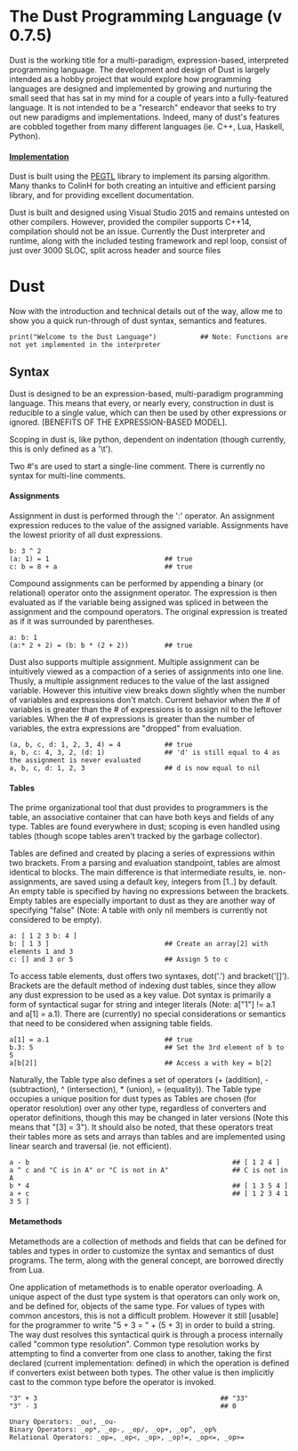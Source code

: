 # The Dust Programming Language (v 0.7.5)
	
Dust is the working title for a multi-paradigm, expression-based, interpreted programming language. The development and design of Dust is largely intended as a hobby project that would explore how
programming languages are designed and implemented by growing and nurturing the small seed that has sat in my mind for a couple of years into a fully-featured language. It is not intended to be a
"research" endeavor that seeks to try out new paradigms and implementations. Indeed, many of dust's features are cobbled together from many different languages (ie. C++, Lua, Haskell, Python).

#### [Implementation](https://github.com/hGriff0n/DustLang/tree/master/Interpreter)
Dust is built using the [PEGTL](https://github.com/ColinH/PEGTL) library to implement its parsing algorithm. Many thanks to ColinH for both creating an intuitive and efficient parsing library, and for providing excellent documentation.

Dust is built and designed using Visual Studio 2015 and remains untested on other compilers. However, provided the compiler supports C++14, compilation should not be an issue.
Currently the Dust interpreter and runtime, along with the included testing framework and repl loop, consist of just over 3000 SLOC, split across header and source files


# Dust
Now with the introduction and technical details out of the way, allow me to show you a quick run-through of dust syntax, semantics and features.

	print("Welcome to the Dust Language")			## Note: Functions are not yet implemented in the interpreter

## Syntax

Dust is designed to be an expression-based, multi-paradigm programming language. This means that every, or nearly every, construction in dust is reducible to a single value,
which can then be used by other expressions or ignored. [BENEFITS OF THE EXPRESSION-BASED MODEL].

Scoping in dust is, like python, dependent on indentation (though currently, this is only defined as a '\t').

Two #'s are used to start a single-line comment. There is currently no syntax for multi-line comments.

#### Assignments

Assignment in dust is performed through the ':' operator.
An assignment expression reduces to the value of the assigned variable.
Assignments have the lowest priority of all dust expressions.

    b: 3 ^ 2
    (a: 1) = 1                             ## true
    c: b = 8 + a                           ## true

Compound assignments can be performed by appending a binary (or relational) operator onto the assignment operator.
The expression is then evaluated as if the variable being assigned was spliced in between the assignment and the compound operators.
The original expression is treated as if it was surrounded by parentheses.

	a: b: 1
	(a:* 2 + 2) = (b: b * (2 + 2))         ## true

Dust also supports multiple assignment.
Multiple assignment can be intuitively viewed as a compaction of a series of assignments into one line.
Thusly, a multiple assignment reduces to the value of the last assigned variable.
However this intuitive view breaks down slightly when the number of variables and expressions don't match.
Current behavior when the # of variables is greater than the # of expressions is to assign nil to the leftover variables.
When the # of expressions is greater than the number of variables, the extra expressions are "dropped" from evaluation.

    (a, b, c, d: 1, 2, 3, 4) = 4           ## true
    a, b, c: 4, 3, 2, (d: 1)               ## 'd' is still equal to 4 as the assignment is never evaluated
    a, b, c, d: 1, 2, 3                    ## d is now equal to nil

#### Tables

The prime organizational tool that dust provides to programmers is the table, an associative container that can have both keys and fields of any type.
Tables are found everywhere in dust; scoping is even handled using tables (though scope tables aren't tracked by the garbage collector).

Tables are defined and created by placing a series of expressions within two brackets. From a parsing and evaluation standpoint, tables are almost identical to blocks. The main difference is that intermediate results, ie. non-assignments, are saved using a default key, integers from [1..] by default. An empty table is specified by having no expressions between the brackets. Empty tables are especially important to dust as they are another way of specifying "false" (Note: A table with only nil members is currently not considered to be empty).

    a: [ 1 2 3 b: 4 ]
    b: [ 1 3 ]                             ## Create an array[2] with elements 1 and 3
    c: [] and 3 or 5                       ## Assign 5 to c

To access table elements, dust offers two syntaxes, dot('.') and bracket('[]'). Brackets are the default method of indexing dust tables, since they allow any dust expression to be used as a key value. Dot syntax is primarily a form of syntactical sugar for string and integer literals (Note: a["1"] != a.1 and a[1] = a.1). There are (currently) no special considerations or semantics that need to be considered when assigning table fields.

    a[1] = a.1                             ## true
    b.3: 5                                 ## Set the 3rd element of b to 5
    a[b[2]]                                ## Access a with key = b[2]

Naturally, the Table type also defines a set of operators (+ (addition), - (subtraction), ^ (intersection), * (union), = (equality)). The Table type occupies a unique position for dust types as Tables are chosen (for operator resolution) over any other type, regardless of converters and operator definitions, though this may be changed in later versions (Note this means that "[3] = 3"). It should also be noted, that these operators treat their tables more as sets and arrays than tables and are implemented using linear search and traversal (ie. not efficient).

    a - b                                                   ## [ 1 2 4 ]
    a ^ c and "C is in A" or "C is not in A"                ## C is not in A
    b * 4                                                   ## [ 1 3 5 4 ]
    a + c                                                   ## [ 1 2 3 4 1 3 5 ]

#### Metamethods

Metamethods are a collection of methods and fields that can be defined for tables and types in order to customize the syntax and semantics of dust programs. The term, along with the general concept, are borrowed directly from Lua.

One application of metamethods is to enable operator overloading. A unique aspect of the dust type system is that operators can only work on, and be defined for, objects of the same type. For values of types with common ancestors, this is not a difficult problem. However it still [usable] for the programmer to write "5 + 3 = " + (5 + 3) in order to build a string. The way dust resolves this syntactical quirk is through a process internally called "common type resolution". Common type resolution works by attempting to find a converter from one class to another, taking the first declared (current implementation: defined) in which the operation is defined if converters exist between both types. The other value is then implicitly cast to the common type before the operator is invoked.

	"3" + 3                                              ## "33"
	"3" - 3                                              ## 0

	Unary Operators: _ou!, _ou-
	Binary Operators: _op*, _op-, _op/, _op+, _op^, _op%
	Relational Operators: _op=, _op<, _op>, _op!=, _op<=, _op>=